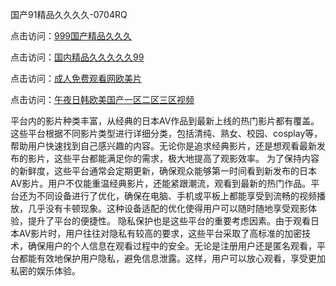 国产91精品久久久久-0704RQ

点击访问：<a href="https://bered.pages.dev/">999国产精品久久久</a>

点击访问：<a href="https://rtj-3zo.pages.dev/">国内精品久久久久久99</a>

点击访问：<a href="https://vassv.pages.dev/">成人免费观看网欧美片</a>

点击访问：<a href="https://gsd-agv.pages.dev/">午夜日韩欧美国产一区二区三区视频</a>

平台内的影片种类丰富，从经典的日本AV作品到最新上线的热门影片都有覆盖。这些平台根据不同影片类型进行详细分类，包括清纯、熟女、校园、cosplay等，帮助用户快速找到自己感兴趣的内容。无论你是追求经典影片，还是想观看最新发布的影片，这些平台都能满足你的需求，极大地提高了观影效率。
为了保持内容的新鲜度，这些平台通常会定期更新，确保观众能够第一时间看到新发布的日本AV影片。用户不仅能重温经典影片，还能紧跟潮流，观看到最新的热门作品。平台还为不同设备进行了优化，确保在电脑、手机或平板上都能享受到流畅的视频播放，几乎没有卡顿现象。这种设备适配的优化使得用户可以随时随地享受观影体验，提升了平台的便捷性。
隐私保护也是这些平台的重要考虑因素。由于观看日本AV影片时，用户往往对隐私有较高的要求，这些平台采取了高标准的加密技术，确保用户的个人信息在观看过程中的安全。无论是注册用户还是匿名观看，平台都能有效地保护用户隐私，避免信息泄露。这样，用户可以放心观看，享受更加私密的娱乐体验。

<span style="display:none;">[Canonical link](https://github.com/Q20250704/so5 ）</span>
